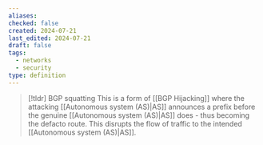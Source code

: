 ```yaml
---
aliases: 
checked: false
created: 2024-07-21
last_edited: 2024-07-21
draft: false
tags:
  - networks
  - security
type: definition
---
```

>[!tldr] BGP squatting
>This is a form of [[BGP Hijacking]] where the attacking [[Autonomous system (AS)|AS]] announces a prefix before the genuine [[Autonomous system (AS)|AS]] does - thus becoming the defacto route. This disrupts the flow of traffic to the intended [[Autonomous system (AS)|AS]].  

